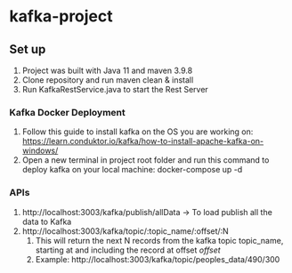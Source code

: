 # kafka-project

## Set up
1. Project was built with Java 11 and maven 3.9.8
2. Clone repository and run maven clean & install
3. Run KafkaRestService.java to start the Rest Server

### Kafka Docker Deployment
1. Follow this guide to install kafka on the OS you are working on: https://learn.conduktor.io/kafka/how-to-install-apache-kafka-on-windows/
2. Open a new terminal in project root folder and run this command to deploy kafka on your local machine: docker-compose up -d

### APIs
1. http://localhost:3003/kafka/publish/allData -> To load publish all the data to Kafka
2. http://localhost:3003/kafka/topic/:topic_name/:offset/:N
   1. This will return the next N records from the kafka topic topic_name, starting at and including the record at offset _offset_ 
   2. Example: http://localhost:3003/kafka/topic/peoples_data/490/300
